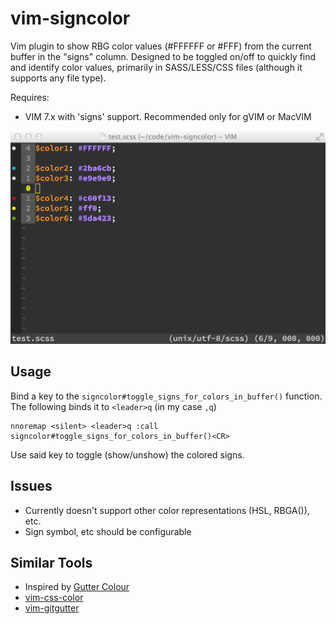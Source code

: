 vim-signcolor
=============

Vim plugin to show RBG color values (#FFFFFF or #FFF) from the current buffer in the "signs" column. Designed to be toggled on/off to quickly find and identify color values, primarily in SASS/LESS/CSS files (although it supports any file type).

Requires:

- VIM 7.x with 'signs' support. Recommended only for gVIM or MacVIM

![vim-signcolor screenshot](screenshot.png)

Usage
-----

Bind a key to the `signcolor#toggle_signs_for_colors_in_buffer()` function. The following binds it to `<leader>q` (in my case `,q`)

```vim
nnoremap <silent> <leader>q :call signcolor#toggle_signs_for_colors_in_buffer()<CR>
```

Use said key to toggle (show/unshow) the colored signs.

Issues
------

- Currently doesn't support other color representations (HSL, RBGA()), etc.
- Sign symbol, etc should be configurable

Similar Tools
-------------

- Inspired by [Gutter Colour](https://sublime.wbond.net/packages/Gutter%20Color)
- [vim-css-color](https://github.com/ap/vim-css-color)
- [vim-gitgutter](https://github.com/airblade/vim-gitgutter)
